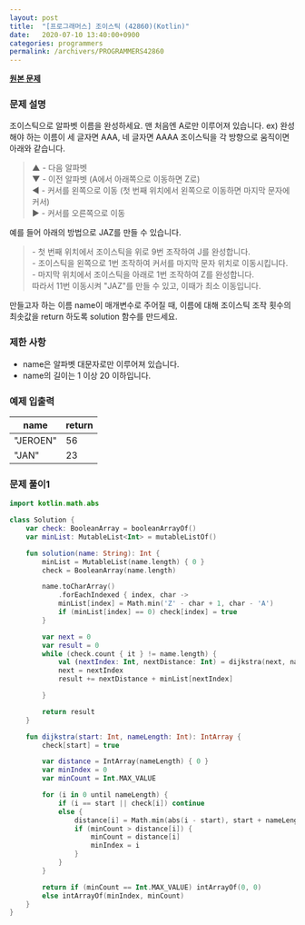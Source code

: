 ```yaml
---
layout: post
title:  "[프로그래머스] 조이스틱 (42860)(Kotlin)"
date:   2020-07-10 13:40:00+0900
categories: programmers
permalink: /archivers/PROGRAMMERS42860
---
```


**[원본 문제](https://programmers.co.kr/learn/courses/30/lessons/42860)**

### 문제 설명

조이스틱으로 알파벳 이름을 완성하세요. 맨 처음엔 A로만 이루어져 있습니다.
ex) 완성해야 하는 이름이 세 글자면 AAA, 네 글자면 AAAA
조이스틱을 각 방향으로 움직이면 아래와 같습니다.

> ▲ - 다음 알파벳<br>▼ - 이전 알파벳 (A에서 아래쪽으로 이동하면 Z로)<br>◀ - 커서를 왼쪽으로 이동 (첫 번째 위치에서 왼쪽으로 이동하면 마지막 문자에 커서)<br>▶ - 커서를 오른쪽으로 이동

예를 들어 아래의 방법으로 JAZ를 만들 수 있습니다.

> \- 첫 번째 위치에서 조이스틱을 위로 9번 조작하여 J를 완성합니다.<br>\- 조이스틱을 왼쪽으로 1번 조작하여 커서를 마지막 문자 위치로 이동시킵니다.<br>\- 마지막 위치에서 조이스틱을 아래로 1번 조작하여 Z를 완성합니다.<br>따라서 11번 이동시켜 "JAZ"를 만들 수 있고, 이때가 최소 이동입니다.

만들고자 하는 이름 name이 매개변수로 주어질 때, 이름에 대해 조이스틱 조작 횟수의 최솟값을 return 하도록 solution 함수를 만드세요.

### 제한 사항

  * name은 알파벳 대문자로만 이루어져 있습니다.
  * name의 길이는 1 이상 20 이하입니다.

### 예제 입출력

|name|return|
|-|-|
|"JEROEN"|56|
|"JAN"|23|

### 문제 풀이1

```kotlin
import kotlin.math.abs

class Solution {
    var check: BooleanArray = booleanArrayOf()
    var minList: MutableList<Int> = mutableListOf()

    fun solution(name: String): Int {
        minList = MutableList(name.length) { 0 }
        check = BooleanArray(name.length)

        name.toCharArray()
            .forEachIndexed { index, char ->
            minList[index] = Math.min('Z' - char + 1, char - 'A')
            if (minList[index] == 0) check[index] = true
        }

        var next = 0
        var result = 0
        while (check.count { it } != name.length) {
            val (nextIndex: Int, nextDistance: Int) = dijkstra(next, name.length)
            next = nextIndex
            result += nextDistance + minList[nextIndex]

        }

        return result
    }

    fun dijkstra(start: Int, nameLength: Int): IntArray {
        check[start] = true

        var distance = IntArray(nameLength) { 0 }
        var minIndex = 0
        var minCount = Int.MAX_VALUE

        for (i in 0 until nameLength) {
            if (i == start || check[i]) continue
            else {
                distance[i] = Math.min(abs(i - start), start + nameLength - i)
                if (minCount > distance[i]) {
                    minCount = distance[i]
                    minIndex = i
                }
            }
        }

        return if (minCount == Int.MAX_VALUE) intArrayOf(0, 0)
        else intArrayOf(minIndex, minCount)
    }
}
```
